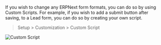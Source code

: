 If you wish to change any ERPNext form formats, you can do so by using Custom
Scripts. For example, if you wish to add a submit button after saving, to a
Lead form, you can do so by creating your own script.

> Setup > Customization > Custom Script

![Custom Script](files/custom-script.png)

